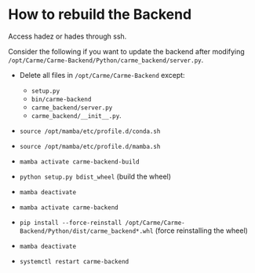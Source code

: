 # How to rebuild the Backend

Access hadez or hades through ssh.

Consider the following if you want to update the backend after modifying `/opt/Carme/Carme-Backend/Python/carme_backend/server.py`. 


- Delete all files in `/opt/Carme/Carme-Backend` except:
  - `setup.py`
  - `bin/carme-backend`
  - `carme_backend/server.py`
  - `carme_backend/__init__.py`.


- `source /opt/mamba/etc/profile.d/conda.sh`
- `source /opt/mamba/etc/profile.d/mamba.sh`
- `mamba activate carme-backend-build`
- `python setup.py bdist_wheel` (build the wheel)
- `mamba deactivate`
- `mamba activate carme-backend`
- `pip install --force-reinstall /opt/Carme/Carme-Backend/Python/dist/carme_backend*.whl` (force reinstalling the wheel)
- `mamba deactivate`
- `systemctl restart carme-backend` 
